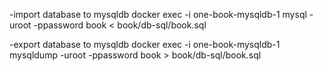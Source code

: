 -import database to mysqldb
docker exec -i one-book-mysqldb-1 mysql -uroot -ppassword book < book/db-sql/book.sql

-export database to mysqldb
docker exec -i one-book-mysqldb-1 mysqldump -uroot -ppassword book > book/db-sql/book.sql

